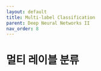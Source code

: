 ```yaml
---
layout: default
title: Multi-label Classification
parent: Deep Neural Networks II
nav_order: 8
---
```


# 멀티 레이블 분류

